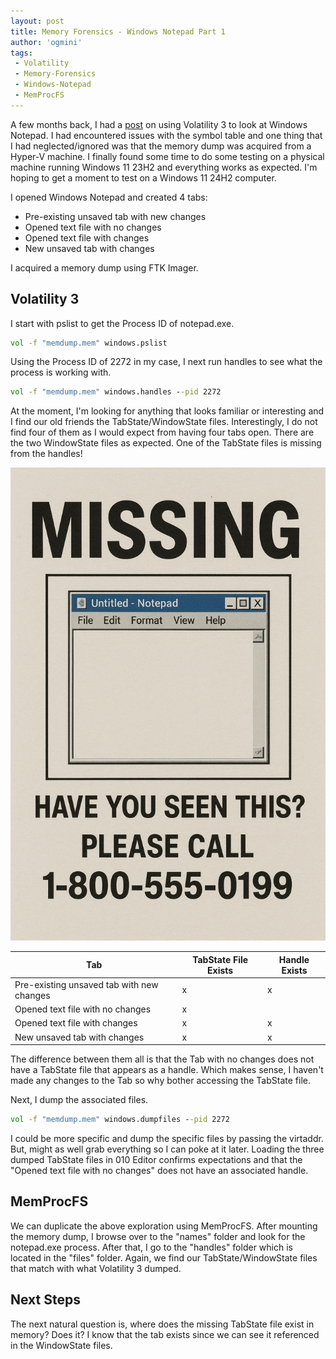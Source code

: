 ```yaml
---
layout: post
title: Memory Forensics - Windows Notepad Part 1
author: 'ogmini'
tags:
 - Volatility
 - Memory-Forensics
 - Windows-Notepad
 - MemProcFS
---
```


A few months back, I had a [post](https://ogmini.github.io/2025/05/13/Volatility-Windows-11-24H2-Memory-Dump-Issues.html) on using Volatility 3 to look at Windows Notepad. I had encountered issues with the symbol table and one thing that I had neglected/ignored was that the memory dump was acquired from a Hyper-V machine. I finally found some time to do some testing on a physical machine running Windows 11 23H2 and everything works as expected. I'm hoping to get a moment to test on a Windows 11 24H2 computer.

I opened Windows Notepad and created 4 tabs:

- Pre-existing unsaved tab with new changes
- Opened text file with no changes
- Opened text file with changes
- New unsaved tab with changes

I acquired a memory dump using FTK Imager.

## Volatility 3

I start with pslist to get the Process ID of notepad.exe.

~~~ cmd
vol -f "memdump.mem" windows.pslist
~~~

Using the Process ID of 2272 in my case, I next run handles to see what the process is working with.

~~~ cmd
vol -f "memdump.mem" windows.handles --pid 2272
~~~

At the moment, I'm looking for anything that looks familiar or interesting and I find our old friends the TabState/WindowState files. Interestingly, I do not find four of them as I would expect from having four tabs open. There are the two WindowState files as expected. One of the TabState files is missing from the handles!

![Sample](/images/windowsnotepad/missing.png)

| Tab | TabState File Exists |Handle Exists|
| --- | --- | --- |
| Pre-existing unsaved tab with new changes | x | x |
| Opened text file with no changes | x | |
| Opened text file with changes | x | x |
| New unsaved tab with changes | x | x |

The difference between them all is that the Tab with no changes does not have a TabState file that appears as a handle. Which makes sense, I haven't made any changes to the Tab so why bother accessing the TabState file.

Next, I dump the associated files.

~~~ cmd
vol -f "memdump.mem" windows.dumpfiles --pid 2272
~~~

I could be more specific and dump the specific files by passing the virtaddr. But, might as well grab everything so I can poke at it later. Loading the three dumped TabState files in 010 Editor confirms expectations and that the "Opened text file with no changes" does not have an associated handle.

## MemProcFS

We can duplicate the above exploration using MemProcFS. After mounting the memory dump, I browse over to the "names" folder and look for the notepad.exe process. After that, I go to the "handles" folder which is located in the "files" folder. Again, we find our TabState/WindowState files that match with what Volatility 3 dumped.

## Next Steps

The next natural question is, where does the missing TabState file exist in memory? Does it? I know that the tab exists since we can see it referenced in the WindowState files.
